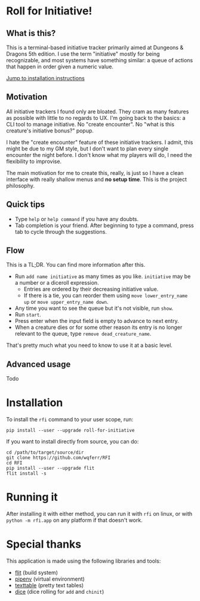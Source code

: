 # Roll for Initiative!

## What is this?
This is a terminal-based initiative tracker primarily aimed at Dungeons & Dragons 5th edition.
I use the term "initiative" mostly for being recognizable, and most systems have something similar: a queue of actions
that happen in order given a numeric value.

[Jump to installation instructions](#installation)

## Motivation
All initiative trackers I found only are bloated. They cram as many features as possible with little to no regards to UX.
I'm going back to the basics: a CLI tool to manage initiative. No "create encounter". No "what is this creature's initiative bonus?" popup.

I hate the "create encounter" feature of these initiative trackers. I admit, this might be due to my GM style,
but I don't want to plan every single encounter the night before. I don't know what my players will do, I need the
flexibility to improvise.

The main motivation for me to create this, really, is just so I have a clean interface with really shallow menus
and **no setup time**. This is the project philosophy.

## Quick tips
- Type `help` or `help command` if you have any doubts.
- Tab completion is your friend. After beginning to type a command, press tab to cycle through the suggestions.

## Flow
This is a TL;DR. You can find more information after this.
- Run `add name initiative` as many times as you like. `initiative` may be a number or a diceroll expression.
  - Entries are ordered by their decreasing initiative value.
  - If there is a tie, you can reorder them using `move lower_entry_name up` or `move upper_entry_name down`.
- Any time you want to see the queue but it's not visible, run `show`.
- Run `start`.
- Press enter when the input field is empty to advance to next entry.
- When a creature dies or for some other reason its entry is no longer relevant to the queue, type `remove dead_creature_name`.

That's pretty much what you need to know to use it at a basic level.

## Advanced usage
Todo

# Installation
To install the `rfi` command to your user scope, run:

```
pip install --user --upgrade roll-for-initiative
```

If you want to install directly from source, you can do:

```
cd /path/to/target/source/dir
git clone https://github.com/wqferr/RFI
cd RFI
pip install --user --upgrade flit
flit install -s
```

# Running it
After installing it with either method, you can run it with `rfi` on linux, or with `python -m rfi.app`
on any platform if that doesn't work.

# Special thanks
This application is made using the following libraries and tools:
- [flit](https://github.com/takluyver/flit) (build system)
- [pipenv](https://github.com/pypa/pipenv) (virtual environment)
- [texttable](https://github.com/foutaise/texttable/) (pretty text tables)
- [dice](https://github.com/borntyping/python-dice) (dice rolling for `add` and `chinit`)
